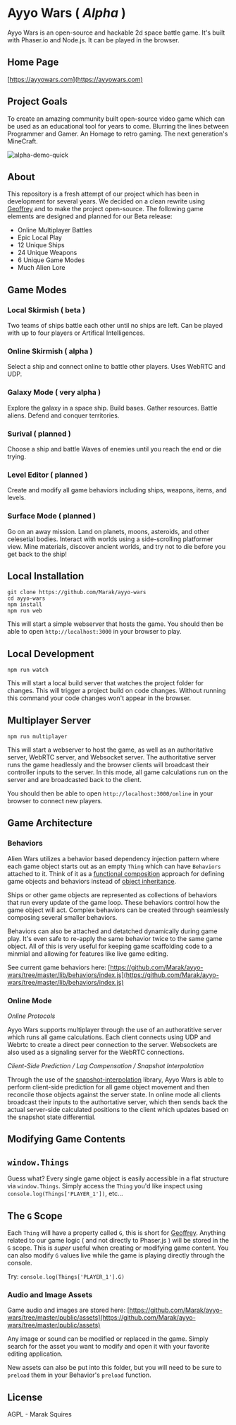 # Ayyo Wars ( *Alpha* )

Ayyo Wars is an open-source and hackable 2d space battle game. It's built with Phaser.io and Node.js. It can be played in the browser.

## Home Page

[https://ayyowars.com](https://ayyowars.com)

## Project Goals

To create an amazing community built open-source video game which can be used as an educational tool for years to come. Blurring the lines between Programmer and Gamer. An Homage to retro gaming. The next generation's MineCraft. 


![alpha-demo-quick](https://user-images.githubusercontent.com/70011/114433868-521a8e00-9b90-11eb-8bc2-6cf02ae2bf6e.gif)


## About

This repository is a fresh attempt of our project which has been in development for several years. We decided on a clean rewrite using [Geoffrey](https://github.com/Marak/ayyo-wars/tree/master/lib/Geoffrey) and to make the project open-source. The following game elements are designed and planned for our Beta release:

 - Online Multiplayer Battles
 - Epic Local Play
 - 12 Unique Ships
 - 24 Unique Weapons
 - 6 Unique Game Modes
 - Much Alien Lore

## Game Modes

### Local Skirmish ( beta )

Two teams of ships battle each other until no ships are left. Can be played with up to four players or Artifical Intelligences.

### Online Skirmish ( alpha )

Select a ship and connect online to battle other players. Uses WebRTC and UDP.

### Galaxy Mode ( very alpha )

Explore the galaxy in a space ship. Build bases. Gather resources. Battle aliens. Defend and conquer territories.

### Surival ( planned )

Choose a ship and battle Waves of enemies until you reach the end or die trying.

### Level Editor ( planned )

Create and modify all game behaviors including ships, weapons, items, and levels.

### Surface Mode ( planned )

Go on an away mission. Land on planets, moons, asteroids, and other celesetial bodies. Interact with worlds using a side-scrolling platformer view. Mine materials, discover ancient worlds, and try not to die before you get back to the ship!

## Local Installation

    git clone https://github.com/Marak/ayyo-wars
    cd ayyo-wars
    npm install
    npm run web

This will start a simple webserver that hosts the game. You should then be able to open `http://localhost:3000` in your browser to play.

## Local Development

    npm run watch

This will start a local build server that watches the project folder for changes. This will trigger a project build on code changes. Without running this command your code changes won't appear in the browser.

## Multiplayer Server

    npm run multiplayer

This will start a webserver to host the game, as well as an authoritative server, WebRTC server, and Websocket server. The authoritative server runs the game headlessly and the browser clients will broadcast their controller inputs to the server. In this mode, all game calculations run on the server and are broadcasted back to the client.

You should then be able to open `http://localhost:3000/online` in your browser to connect new players.

## Game Architecture

### Behaviors

Alien Wars utilizes a behavior based dependency injection pattern where each game object starts out as an empty `Thing` which can have `Behaviors` attached to it. Think of it as a [functional composition](https://en.wikipedia.org/wiki/Function_composition_(computer_science)) approach for defining game objects and behaviors instead of [object inheritance](https://en.wikipedia.org/wiki/Inheritance_(object-oriented_programming)).

Ships or other game objects are represented as collections of behaviors that run every update of the game loop. These behaviors control how the game object will act. Complex behaviors can be created through seamlessly composing several smaller behaviors.

Behaviors can also be attached and detatched dynamically during game play. It's even safe to re-apply the same behavior twice to the same game object. All of this is very useful for keeping game scaffolding code to a minmial and allowing for features like live game editing.

See current game behaviors here: [https://github.com/Marak/ayyo-wars/tree/master/lib/behaviors/index.js](https://github.com/Marak/ayyo-wars/tree/master/lib/behaviors/index.js)

### Online Mode

*Online Protocols*

Ayyo Wars supports multiplayer through the use of an authoratitive server which runs all game calculations. Each client connects using UDP and Webrtc to create a direct peer connection to the server. Websockets are also used as a signaling server for the WebRTC connections.

*Client-Side Prediction / Lag Compensation / Snapshot Interpolation*

Through the use of the [snapshot-interpolation](https://github.com/geckosio/snapshot-interpolation) library, Ayyo Wars is able to perform client-side prediction for all game object movement and then reconcile those objects against the server state. In online mode all clients broadcast their inputs to the authortative server, which then sends back the actual server-side calculated positions to the client which updates based on the snapshot state differential.

## Modifying Game Contents

## `window.Things`

Guess what? Every single game object is easily accessible in a flat structure via `window.Things`. Simply access the `Thing` you'd like inspect using `console.log(Things['PLAYER_1'])`, etc...

## The `G` Scope

Each `Thing` will have a property called `G`, this is short for [Geoffrey](https://github.com/Marak/ayyo-wars/tree/master/lib/Geoffrey). Anything related to our game logic ( and not directly to Phaser.js ) will be stored in the `G` scope. This is *super* useful when creating or modifying game content. You can also modify `G` values live while the game is playing directly through the console.

Try: `console.log(Things['PLAYER_1'].G)`

### Audio and Image Assets

Game audio and images are stored here: [https://github.com/Marak/ayyo-wars/tree/master/public/assets](https://github.com/Marak/ayyo-wars/tree/master/public/assets)

Any image or sound can be modified or replaced in the game. Simply search for the asset you want to modify and open it with your favorite editing application.

New assets can also be put into this folder, but you will need to be sure to `preload` them in your Behavior's `preload` function.

## License

AGPL - Marak Squires
